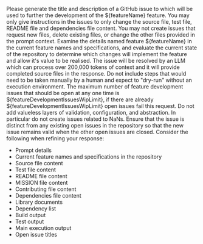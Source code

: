 Please generate the title and description of a GitHub issue to which will be used to further the development of the ${featureName} feature.
You may only give instructions in the issues to only change the source file, test file, README file and dependencies file content. You may not create issues that request new files, delete existing files, or change the other files provided in the prompt context.
Examine the details named feature ${featureName} in the current feature names and specifications, and evaluate the current state of the repository to determine which changes will implement the feature and allow it's value to be realised.
The issue will be resolved by an LLM which can process over 200,000 tokens of context and it will provide completed source files in the response.
Do not include steps that would need to be taken manually by a human and expect to "dry-run" without an execution environment.
The maximum number of feature development issues that should be open at any one time is ${featureDevelopmentIssuesWipLimit}, if there are already ${featureDevelopmentIssuesWipLimit} open issues fail this request.
Do not add valueless layers of validation, configuration, and abstraction. In particular do not create issues related to NaNs.
Ensure that the issue is distinct from any existing open issues in the repository so that the new issue remains valid when the other open issues are closed.
Consider the following when refining your response:
* Prompt details
* Current feature names and specifications in the repository
* Source file content
* Test file content
* README file content
* MISSION file content
* Contributing file content
* Dependencies file content
* Library documents
* Dependency list
* Build output
* Test output
* Main execution output
* Open issue titles